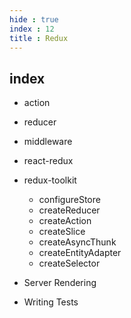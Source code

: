 ```yaml
---
hide : true
index : 12
title : Redux
---
```




## index

- action

- reducer

- middleware

- react-redux

- redux-toolkit

  - configureStore
  - createReducer
  - createAction
  - createSlice
  - createAsyncThunk
  - createEntityAdapter
  - createSelector

- Server Rendering

- Writing Tests

  